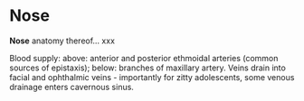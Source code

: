 ---
---
# Nose

**Nose** anatomy thereof… xxx

Blood supply: above: anterior and posterior ethmoidal arteries (common
sources of epistaxis); below: branches of maxillary artery. Veins drain
into facial and ophthalmic veins - importantly for zitty adolescents,
some venous drainage enters cavernous sinus.
